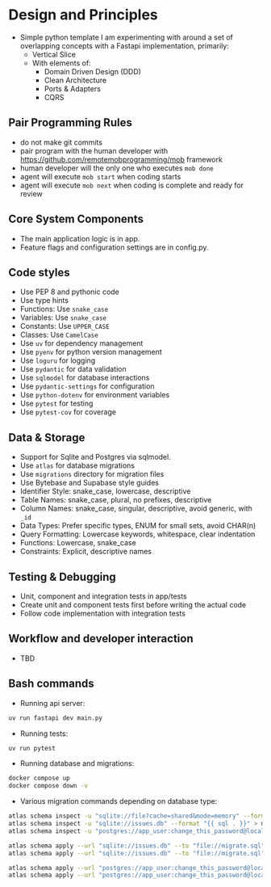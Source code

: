 # Design and Principles

- Simple python template I am experimenting with around a set of overlapping concepts with a Fastapi implementation, primarily:
  - Vertical Slice
  - With elements of:
    - Domain Driven Design (DDD)
    - Clean Architecture
    - Ports & Adapters
    - CQRS

## Pair Programming Rules

- do not make git commits
- pair program with the human developer with <https://github.com/remotemobprogramming/mob> framework
- human developer will the only one who executes `mob done`
- agent will execute `mob start` when coding starts
- agent will execute `mob next` when coding is complete and ready for review

## Core System Components

- The main application logic is in app.
- Feature flags and configuration settings are in config.py.

## Code styles

- Use PEP 8 and pythonic code
- Use type hints
- Functions: Use `snake_case`
- Variables: Use `snake_case`
- Constants: Use `UPPER_CASE`
- Classes: Use `CamelCase`
- Use `uv` for dependency management
- Use `pyenv` for python version management
- Use `loguru` for logging
- Use `pydantic` for data validation
- Use `sqlmodel` for database interactions
- Use `pydantic-settings` for configuration
- Use `python-dotenv` for environment variables
- Use `pytest` for testing
- Use `pytest-cov` for coverage

## Data & Storage

- Support for Sqlite and Postgres via sqlmodel.
- Use `atlas` for database migrations
- Use `migrations` directory for migration files
- Use Bytebase and Supabase style guides
- Identifier Style: snake_case, lowercase, descriptive
- Table Names: snake_case, plural, no prefixes, descriptive
- Column Names: snake_case, singular, descriptive, avoid generic, with `_id`
- Data Types: Prefer specific types, ENUM for small sets, avoid CHAR(n)
- Query Formatting: Lowercase keywords, whitespace, clear indentation
- Functions: Lowercase, snake_case
- Constraints: Explicit, descriptive names

## Testing & Debugging

- Unit, component and integration tests in app/tests
- Create unit and component tests first before writing the actual code
- Follow code implementation with integration tests

## Workflow and developer interaction

- TBD

## Bash commands

- Running api server:

```bash
uv run fastapi dev main.py
```

- Running tests:

```bash
uv run pytest
```

- Running database and migrations:

```bash
docker compose up
docker compose down -v
```

- Various migration commands depending on database type:

```bash
atlas schema inspect -u "sqlite://file?cache=shared&mode=memory" --format "{{ sql . }}"
atlas schema inspect -u "sqlite://issues.db" --format "{{ sql . }}" > migrate.sql
atlas schema inspect -u "postgres://app_user:change_this_password@localhost:5432/app_database?sslmode=disable" --schema "issue_analysis" --format "{{ sql . }}"

atlas schema apply --url "sqlite://issues.db" --to "file://migrate.sql" --dev-url "sqlite://file?mode=memory" --dry-run
atlas schema apply --url "sqlite://issues.db" --to "file://migrate.sql" --dev-url "sqlite://file?mode=memory"

atlas schema apply --url "postgres://app_user:change_this_password@localhost:5432/app_database?sslmode=disable" --to "file://./migrations/migrate.sql" --dev-url "docker://postgres/17" --dry-run
atlas schema apply --url "postgres://app_user:change_this_password@localhost:5432/app_database?sslmode=disable" --to "file://./migrations/migrate.sql" --dev-url "docker://postgres/17"
```
